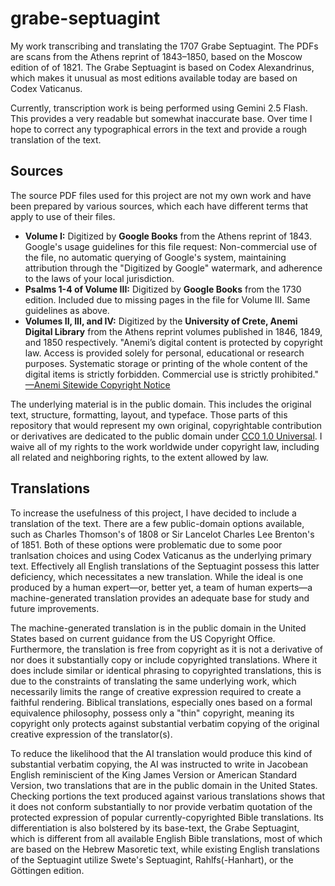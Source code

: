 # grabe-septuagint
My work transcribing and translating the 1707 Grabe Septuagint. The PDFs are scans from the Athens reprint of 1843–1850, based on the Moscow edition of of 1821. The Grabe Septuagint is based on Codex Alexandrinus, which makes it unusual as most editions available today are based on Codex Vaticanus. 

Currently, transcription work is being performed using Gemini 2.5 Flash. This provides a very readable but somewhat inaccurate base. Over time I hope to correct any typographical errors in the text and provide a rough translation of the text.

## Sources

The source PDF files used for this project are not my own work and have been prepared by various sources, which each have different terms that apply to use of their files.

* **Volume I:** Digitized by **Google Books** from the Athens reprint of 1843. Google's usage guidelines for this file request: Non-commercial use of the file, no automatic querying of Google's system, maintaining attribution through the "Digitized by Google" watermark, and adherence to the laws of your local jurisdiction.
* **Psalms 1-4 of Volume III:** Digitized by **Google Books** from the 1730 edition. Included due to missing pages in the file for Volume III. Same guidelines as above. 
* **Volumes II, III, and IV:** Digitized by the **University of Crete, Anemi Digital Library** from the Athens reprint volumes published in 1846, 1849, and 1850 respectively. "Anemi’s digital content is protected by copyright law. Access is provided solely for personal, educational or research purposes. Systematic storage or printing of the whole content of the digital items is strictly forbidden. Commercial use is strictly prohibited." [—Anemi Sitewide Copyright Notice](http://web.archive.org/web/20250712170841/https://anemi.lib.uoc.gr/)

The underlying material is in the public domain. This includes the original text, structure, formatting, layout, and typeface. Those parts of this repository that would represent my own original, copyrightable contribution or derivatives are dedicated to the public domain under [CC0 1.0 Universal](https://creativecommons.org/publicdomain/zero/1.0/deed.en). I waive all of my rights to the work worldwide under copyright law, including all related and neighboring rights, to the extent allowed by law.

## Translations

To increase the usefulness of this project, I have decided to include a translation of the text. There are a few public-domain options available, such as Charles Thomson's of 1808 or Sir Lancelot Charles Lee Brenton's of 1851. Both of these options were problematic due to some poor tranlsation choices and using Codex Vaticanus as the underlying primary text. Effectively all English translations of the Septuagint possess this latter deficiency, which necessitates a new translation. While the ideal is one produced by a human expert—or, better yet, a team of human experts—a machine-generated translation provides an adequate base for study and future improvements. 

The machine-generated translation is in the public domain in the United States based on current guidance from the US Copyright Office. Furthermore, the translation is free from copyright as it is not a derivative of nor does it substantially copy or include copyrighted translations. Where it does include similar or identical phrasing to copyrighted translations, this is due to the constraints of translating the same underlying work, which necessarily limits the range of creative expression required to create a faithful rendering. Biblical translations, especially ones based on a formal equivalence philosophy, possess only a "thin" copyright, meaning its copyright only protects against substantial verbatim copying of the original creative expression of the translator(s). 

To reduce the likelihood that the AI translation would produce this kind of substantial verbatim copying, the AI was instructed to write in Jacobean English reminiscient of the King James Version or American Standard Version, two translations that are in the public domain in the United States. Checking portions the text produced against various translations shows that it does not conform substantially to nor provide verbatim quotation of the protected expression of popular currently-copyrighted Bible translations. Its differentiation is also bolstered by its base-text, the Grabe Septuagint, which is different from all available English Bible translations, most of which are based on the Hebrew Masoretic text, while existing English translations of the Septuagint utilize Swete's Septuagint, Rahlfs(-Hanhart), or the Göttingen edition. 
